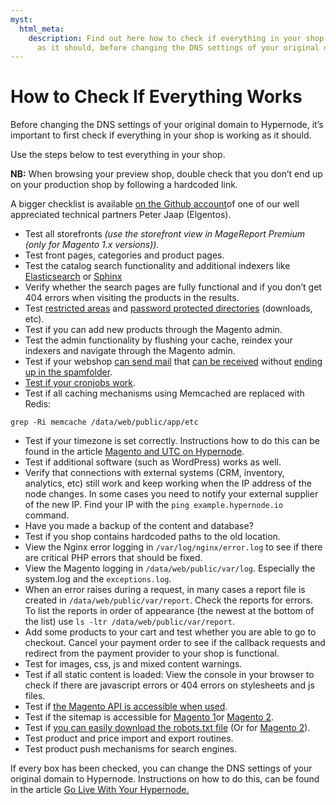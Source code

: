 ```yaml
---
myst:
  html_meta:
    description: Find out here how to check if everything in your shop is working
      as it should, before changing the DNS settings of your original domain to Hypernode.
---
```


<!-- source: https://support.hypernode.com/en/best-practices/testing/how-to-check-if-everything-works/ -->

# How to Check If Everything Works

Before changing the DNS settings of your original domain to Hypernode, it’s important to first check if everything in your shop is working as it should.

Use the steps below to test everything in your shop.

**NB:** When browsing your preview shop, double check that you don’t end up on your production shop by following a hardcoded link.

A bigger checklist is available [on the Github account](https://gist.github.com/peterjaap/10016278)of one of our well appreciated technical partners Peter Jaap (Elgentos).

- Test all storefronts *(use the storefront view in MageReport Premium (only for Magento 1.x versions)).*
- Test front pages, categories and product pages.
- Test the catalog search functionality and additional indexers like [Elasticsearch](https://support.hypernode.com/knowledgebase/how-to-improve-your-magento-search/#ElasticSearch) or [Sphinx](https://support.hypernode.com/knowledgebase/how-to-improve-your-magento-search/#Sphinx)
- Verify whether the search pages are fully functional and if you don’t get 404 errors when visiting the products in the results.
- Test [restricted areas](https://support.hypernode.com/knowledgebase/deny-access-locations-directories/) and [password protected directories](https://support.hypernode.com/knowledgebase/protect-a-directory-with-a-password-in-nginx/) (downloads, etc).
- Test if you can add new products through the Magento admin.
- Test the admin functionality by flushing your cache, reindex your indexers and navigate through the Magento admin.
- Test if your webshop [can send mail](https://support.hypernode.com/knowledgebase/hypernode-email-policy/) that [can be received](https://support.hypernode.com/en/ecommerce/magento-2/how-to-set-the-return-path-for-a-magento-2-shop) without [ending up in the spamfolder](https://support.hypernode.com/en/best-practices/email/how-to-prevent-spam-being-sent-from-your-name-or-email-address).
- [Test if your cronjobs work](https://support.hypernode.com/knowledgebase/configure-cronjobs-on-hypernode/).
- Test if all caching mechanisms using Memcached are replaced with Redis:

```nginx
grep -Ri memcache /data/web/public/app/etc
```

- Test if your timezone is set correctly. Instructions how to do this can be found in the article [Magento and UTC on Hypernode](https://support.hypernode.com/knowledgebase/magento-utc-hypernode/).
- Test if additional software (such as WordPress) works as well.
- Verify that connections with external systems (CRM, inventory, analytics, etc) still work and keep working when the IP address of the node changes.
  In some cases you need to notify your external supplier of the new IP. Find your IP with the `ping example.hypernode.io` command.
- Have you made a backup of the content and database?
- Test if you shop contains hardcoded paths to the old location.
- View the Nginx error logging in `/var/log/nginx/error.log` to see if there are critical PHP errors that should be fixed.
- View the Magento logging in `/data/web/public/var/log`.
  Especially the system.log and the `exceptions.log`.
- When an error raises during a request, in many cases a report file is created in `/data/web/public/var/report`. Check the reports for errors.
  To list the reports in order of appearance (the newest at the bottom of the list) use `ls -ltr /data/web/public/var/report`.
- Add some products to your cart and test whether you are able to go to checkout.
  Cancel your payment order to see if the callback requests and redirect from the payment provider to your shop is functional.
- Test for images, css, js and mixed content warnings.
- Test if all static content is loaded: View the console in your browser to check if there are javascript errors or 404 errors on stylesheets and js files.
- Test if [the Magento API is accessible when used](https://support.hypernode.com/knowledgebase/enable-magento-api/).
- Test if the sitemap is accessible for [Magento 1](https://support.hypernode.com/en/ecommerce/magento-1/how-to-create-a-sitemap-xml-for-magento-1-x)or [Magento 2](https://support.hypernode.com/en/ecommerce/magento-2/how-to-create-a-sitemap-xml-for-magento-2-x).
- Test if [you can easily download the robots.txt file](https://support.hypernode.com/knowledgebase/create-robots-txt-magento1/) (Or for [Magento 2](https://support.hypernode.com/knowledgebase/create-robots-txt-magento-2/)).
- Test product and price import and export routines.
- Test product push mechanisms for search engines.

If every box has been checked, you can change the DNS settings of your original domain to Hypernode. Instructions on how to do this, can be found in the article [Go Live With Your Hypernode.](https://support.hypernode.com/en/best-practices/testing/how-to-go-live-with-your-hypernode)

